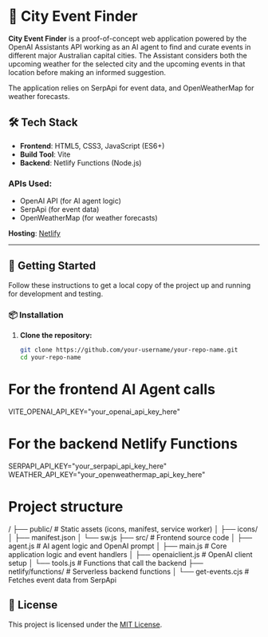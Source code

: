 # 🎉 City Event Finder

**City Event Finder** is a proof-of-concept web application powered by the OpenAI Assistants API working as an AI agent to find and curate events in different major Australian capital cities. The Assistant considers both the upcoming weather for the selected city and the upcoming events in that location before making an informed suggestion.

The application relies on SerpApi for event data, and OpenWeatherMap for weather forecasts.


## 🛠 Tech Stack

- **Frontend**: HTML5, CSS3, JavaScript (ES6+)
- **Build Tool**: Vite
- **Backend**: Netlify Functions (Node.js)

### APIs Used:
- OpenAI API (for AI agent logic)
- SerpApi (for event data)
- OpenWeatherMap (for weather forecasts)

**Hosting**: [Netlify](https://netlify.com)

---

## 🚀 Getting Started

Follow these instructions to get a local copy of the project up and running for development and testing.

### 📦 Installation

1. **Clone the repository:**
   ```bash
   git clone https://github.com/your-username/your-repo-name.git
   cd your-repo-name

# For the frontend AI Agent calls
VITE_OPENAI_API_KEY="your_openai_api_key_here"

# For the backend Netlify Functions
SERPAPI_API_KEY="your_serpapi_api_key_here"
WEATHER_API_KEY="your_openweathermap_api_key_here"

# Project structure
/
├── public/              # Static assets (icons, manifest, service worker)
│   ├── icons/
│   ├── manifest.json
│   └── sw.js
├── src/                 # Frontend source code
│   ├── agent.js         # AI agent logic and OpenAI prompt
│   ├── main.js          # Core application logic and event handlers
│   ├── openaiclient.js  # OpenAI client setup
│   └── tools.js         # Functions that call the backend
├── netlify/functions/   # Serverless backend functions
│   └── get-events.cjs   # Fetches event data from SerpApi


## 📄 License

This project is licensed under the [MIT License](LICENSE).